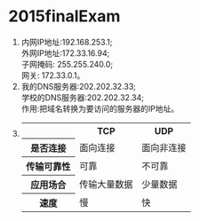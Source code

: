 # 2015finalExam
1. 内网IP地址:192.168.253.1;</br>
  外网IP地址:172.33.16.94; </br>
  子网掩码: 255.255.240.0; </br>
  网关: 172.33.0.1。</br>
2. 我的DNS服务器:202.202.32.33;</br>
  学校的DNS服务器:202.202.32.34;</br>
  作用:把域名转换为要访问的服务器的IP地址。</br> 
3. <table>
  <tr>
<th></th>
<th>TCP</th>
<th>UDP</th>
</tr>
<tr>
<th>是否连接</th>
<td>面向连接</td>
<td>面向非连接</td>
</tr>
<tr>
<th>传输可靠性</th>
<td>可靠</td>
<td>不可靠</td>
</tr>
<tr>
<th>应用场合</th>
<td>传输大量数据</td>
<td>少量数据</td>
 </tr>
<tr>
<th>速度</th>
<td>慢</td>
<td>快</td>
</tr>
</table>
